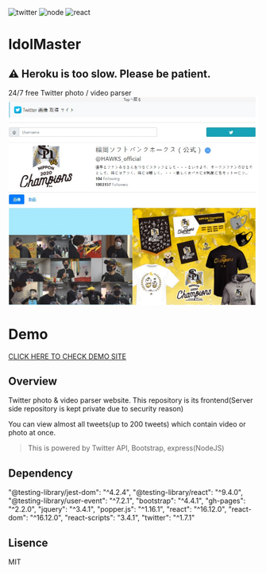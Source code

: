 <img alt="twitter" src="https://badgen.net/badge/icon/twitter?icon=twitter&label" /> <img alt="node" src="https://badgen.net/badge/node/v12.13.1/green" /> <img alt="react" src="https://badgen.net/badge/react/v16.12.0/cyan" />

# IdolMaster

## ⚠ Heroku is too slow. Please be patient.

24/7 free Twitter photo / video parser 
![Site Preview](./site-preview.jpg)

# Demo
[CLICK HERE TO CHECK DEMO SITE](https://idolmaster.netlify.app)


## Overview
Twitter photo & video parser website. 
This repository is its frontend(Server side repository is kept private due to security reason)

You can view almost all tweets(up to 200 tweets) which contain video or photo at once.

> This is powered by Twitter API, Bootstrap, express(NodeJS)

## Dependency
"@testing-library/jest-dom": "^4.2.4",
"@testing-library/react": "^9.4.0",
"@testing-library/user-event": "^7.2.1",
"bootstrap": "^4.4.1",
"gh-pages": "^2.2.0",
"jquery": "^3.4.1",
"popper.js": "^1.16.1",
"react": "^16.12.0",
"react-dom": "^16.12.0",
"react-scripts": "3.4.1",
"twitter": "^1.7.1"

## Lisence
MIT
